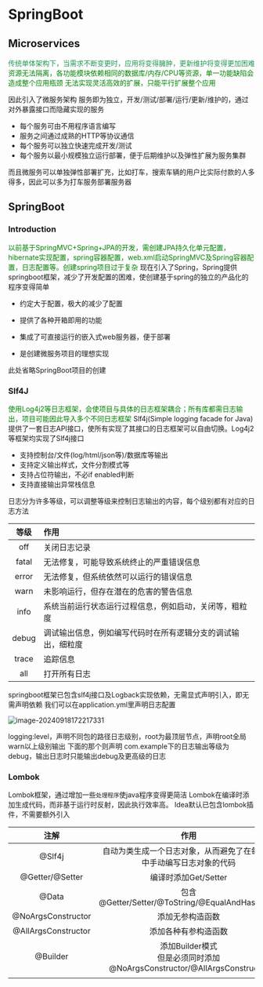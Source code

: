# SpringBoot

## Microservices

<font color=229453>传统单体架构下，当需求不断变更时，应用将变得臃肿，更新维护将变得更加困难</font>
<font color=green>资源无法隔离，各功能模块依赖相同的数据库/内存/CPU等资源，单一功能缺陷会造成整个应用瓶颈</font>
<font color=green>无法实现灵活高效的扩展，只能平行扩展整个应用</font>

因此引入了微服务架构
服务即为独立，开发/测试/部署/运行/更新/维护的，通过对外暴露接口而隐藏实现的服务

- 每个服务可由不用程序语言编写
- 服务之间通过成熟的HTTP等协议通信
- 每个服务可以独立快速完成开发/测试
- 每个服务以最小规模独立运行部署，便于后期维护以及弹性扩展为服务集群

而且微服务可以单独弹性部署扩充，比如打车，搜索车辆的用户比实际付款的人多得多，因此可以多为打车服务部署服务器

## SpringBoot

### Introduction

<font color = green>以前基于SpringMVC+Spring+JPA的开发，需创建JPA持久化单元配置，hibernate实现配置，spring容器配置，web.xml启动SpringMVC及Spring容器配置，日志配置等。创建spring项目过于复杂</font>
现在引入了Spring，Spring提供springboot框架，减少了开发配置的困难，使创建基于spring的独立的产品化的程序变得简单

- 约定大于配置，极大的减少了配置

- 提供了各种开箱即用的功能

- 集成了可直接运行的嵌入式web服务器，便于部署

- 是创建微服务项目的理想实现

此处省略SpringBoot项目的创建



### Slf4J


<font color=green>使用Log4j2等日志框架，会使项目与具体的日志框架耦合；所有库都需日志输出，项目可能因此导入多个不同日志框架</font>
Slf4j(Simple logging facade for Java)
提供了一套日志API接口，使所有实现了其接口的日志框架可以自由切换。Log4j2等框架均实现了Slf4j接口

- 支持控制台/文件(log/html/json等)/数据库等输出
- 支持定义输出样式，文件分割模式等
- 支持占位符输出，不必if enabled判断
- 支持直接输出异常栈信息

日志分为许多等级，可以调整等级来控制日志输出的内容，每个级别都有对应的日志方法

| 等级  | 作用                                                         |
| :---: | :----------------------------------------------------------- |
|  off  | 关闭日志记录                                                 |
| fatal | 无法修复，可能导致系统终止的严重错误信息                     |
| error | 无法修复，但系统依然可以运行的错误信息                       |
| warn  | 未影响运行，但存在潜在的危害的警告信息                       |
| info  | 系统当前运行状态运行过程信息，例如启动，关闭等，粗粒度       |
| debug | 调试输出信息，例如编写代码时在所有逻辑分支的调试输出，细粒度 |
| trace | 追踪信息                                                     |
|  all  | 打开所有日志                                                 |

springboot框架已包含slf4j接口及Logback实现依赖，无需显式声明引入，即无需声明依赖
我们可以在application.yml里声明日志配置

![image-20240918172217331](C:/Users/13480/AppData/Roaming/Typora/typora-user-images/image-20240918172217331.png)

logging:level，声明不同包的路径日志级别，root为最顶层节点，声明root全局warn以上级别输出
下面的那个则声明 com.example下的日志输出等级为debug，输出日志时只能输出debug及更高级的日志



### Lombok

Lombok框架，通过增加一些`处理程序`使java程序变得更简洁
Lombok在编译时添加生成代码，而非基于运行时反射，因此执行效率高。
Idea默认已包含lombok插件，不需要额外引入

|        注解         |                             作用                             |
| :-----------------: | :----------------------------------------------------------: |
|       @Slf4j        | 自动为类生成一个日志对象，从而避免了在每个类中手动编写日志对象的代码 |
|   @Getter/@Setter   |                     编译时添加Get/Setter                     |
|        @Data        |        包含@Getter/Setter/@ToString/@EqualAndHashcode        |
| @NoArgsConstructor  |                       添加无参构造函数                       |
| @AllArgsConstructor |                     添加各种有参构造函数                     |
|      @Builder       | 添加Builder模式<br />但是必须同时添加@NoArgsConstructor/@AllArgsConstructor |
|                     |                                                              |


